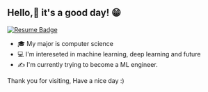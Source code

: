 ## Hello,👋 it's a good day! 😁

[![Resume Badge](http://img.shields.io/badge/-Resume-blueviolet?style=flat&logo=notion&link=https://kzunt.notion.site/Portfolio-1d0495d00cd84fe2847ab9e1da403458?pvs=4)](https://kzunt.notion.site/Portfolio-1d0495d00cd84fe2847ab9e1da403458?pvs=4)

- 🎓 My major is computer science
- 💻 I'm intereseted in machine learning, deep learning and future
- ✍ I'm currently trying to become a ML engineer. 

Thank you for visiting, Have a nice day :)
